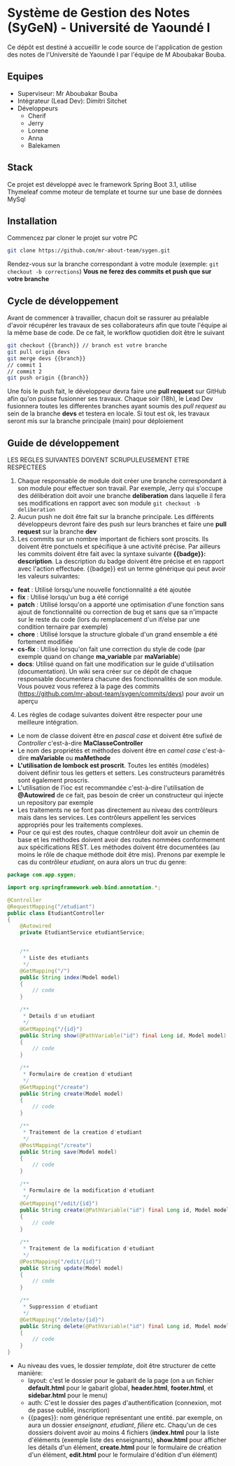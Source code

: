 # Système de Gestion des Notes (SyGeN) - Université de Yaoundé I

Ce dépôt est destiné à accueillir le code source de l'application de gestion des notes de l'Université de Yaoundé I par l'équipe de M Aboubakar Bouba.

## Equipes
* Superviseur: Mr Aboubakar Bouba
* Intégrateur (Lead Dev): Dimitri Sitchet
* Développeurs
    * Cherif
    * Jerry
	* Lorene
 	* Anna
  * Balekamen  
   
## Stack
Ce projet est développé avec le framework Spring Boot 3.1, utilise Thymeleaf comme moteur de template et tourne sur une base de données MySql

## Installation
Commencez par cloner le projet sur votre PC
```bash
git clone https://github.com/mr-about-team/sygen.git
```
Rendez-vous sur la branche correspondant à votre module (exemple: `git checkout -b corrections`)
**Vous ne ferez des commits et push que sur votre branche**

## Cycle de développement
Avant de commencer à travailler, chacun doit se rassurer au préalable d'avoir récupérer les travaux de ses collaborateurs afin que toute l'équipe ai la même base de code. De ce fait, le workflow quotidien doit être le suivant
```bash
git checkout {{branch}} // branch est votre branche
git pull origin devs
git merge devs {{branch}}
// commit 1
// commit 2
git push origin {{branch}}
```
Une fois le push fait, le développeur devra faire une **pull request** sur GitHub afin qu'on puisse fusionner ses travaux.
Chaque soir (18h), le Lead Dev fusionnera toutes les differentes branches ayant soumis des *pull request* au sein de la branche **devs** et testera en locale. Si tout est ok, les travaux seront mis sur la branche principale (main) pour déploiement 

## Guide de développement
LES REGLES SUIVANTES DOIVENT SCRUPULEUSEMENT ETRE RESPECTEES

1. Chaque responsable de module doit créer une branche correspondant à son module pour effectuer son travail.
Par exemple, Jerry qui s'occupe des délibération doit avoir une branche **deliberation** dans laquelle il fera ses modifications en rapport avec son module  `git checkout -b deliberation`
2. Aucun push ne doit être fait sur la branche principale. Les différents développeurs devront faire des push sur leurs branches et faire une **pull request** sur la branche **dev**  
3. Les commits sur un nombre important de fichiers sont proscits. Ils doivent être ponctuels et spécifique à une activité précise. Par ailleurs les commits doivent être fait avec la syntaxe suivante **{{badge}}: description**. La description du badge doivent être précise et en rapport avec l'action effectuée. {{badge}} est un terme générique qui peut avoir les valeurs suivantes:
* **feat** : Utilisé lorsqu'une nouvelle fonctionnalité a été ajoutée
* **fix** : Utilisé lorsqu'un bug a été corrigé
* **patch** : Utilisé lorsqu'on a apporté une optimisation d'une fonction sans ajout de fonctionnalité ou correction de bug et sans que sa n'impacte sur le reste du code (lors du remplacement d'un if/else par une condition ternaire par exemple)
* **chore** : Utilisé lorsque la structure globale d'un grand ensemble a été fortement modifiée
* **cs-fix** : Utilisé lorsqu'on fait une correction du style de code (par exemple quand on change **ma_variable** par **maVariable**)
* **docs**: Utilisé quand on fait une modification sur le guide d'utilisation (documentation). Un wiki sera créer sur ce dépôt de chaque responsable documentera chacune des fonctionnalités de son module.
Vous pouvez vous referez à la page des commits (https://github.com/mr-about-team/sygen/commits/devs) pour avoir un aperçu 
4. Les règles de codage suivantes doivent être respecter pour une meilleure intégration.
* Le nom de classe doivent être en *pascal case* et doivent être sufixé de *Controller* c'est-à-dire **MaClasseController**
* Le nom des propriétés et méthodes doivent être en *camel case* c'est-à-dire **maVariable** ou **maMethode**
* **L'utilisation de lombock est proscrit**. Toutes les entités (modèles) doivent définir tous les getters et setters. Les constructeurs paramétrés sont également proscris.
* L'utilisation de l'ioc est recommandée c'est-à-dire l'utilisation de **@Autowired** de ce fait, pas besoin de créer un constructeur qui injecte un repository par exemple
* Les traitements ne se font pas directement au niveau des contrôleurs mais dans les services. Les contrôleurs appellent les services appropriés pour les traitements complexes.
* Pour ce qui est des routes, chaque contrôleur doit avoir un chemin de base et les méthodes doivent avoir des routes nommées conformement aux spécifications REST. Les méthodes doivent être documentées (au moins le rôle de chaque méthode doit être mis). Prenons par exemple le cas du contrôleur *etudiant*, on aura alors un truc du genre:
```java 
package com.app.sygen;

import org.springframework.web.bind.annotation.*;

@Controller
@RequestMapping("/etudiant")
public class EtudiantController 
{
    @Autowired 
	private EtudiantService etudiantService;


	/**
	 * Liste des etudiants
	 */
	@GetMapping("/")
	public String index(Model model)
	{
		// code
	}

	/**
	 * Details d'un etudiant
	 */
	@GetMapping("/{id}")
	public String show(@PathVariable("id") final Long id, Model model)
	{
		// code
	}

	/**
	 * Formulaire de creation d'etudiant
	 */
	@GetMapping("/create")
	public String create(Model model)
	{
		// code
	}

	/**
	 * Traitement de la creation d'etudiant
	 */
	@PostMapping("/create")
	public String save(Model model)
	{
		// code
	}

	/**
	 * Formulaire de la modification d'etudiant
	 */
	@GetMapping("/edit/{id}")
	public String create(@PathVariable("id") final Long id, Model model)
	{
		// code
	}

	/**
	 * Traitement de la modification d'etudiant
	 */
	@PostMapping("/edit/{id}")
	public String update(Model model)
	{
		// code
	}

	/**
	 * Suppression d'etudiant
	 */
	@GetMapping("/delete/{id}")
	public String delete(@PathVariable("id") final Long id, Model model)
	{
		// code
	}
}
```

* Au niveau des vues, le dossier *template*, doit être structurer de cette manière:
    - layout: c'est le dossier pour le gabarit de la page (on a un fichier **default.html** pour le gabarit global, **header.html**, **footer.html**, et **sidebar.html** pour le menu)
    - auth: C'est le dossier des pages d'authentification (connexion, mot de passe oublié, inscription) 
    - {{pages}}: nom générique représentant une entité. par exemple, on aura un dossier *enseignant*, *etudiant*, *filiere* etc. Chaqu'un de ces dossiers doivent avoir au moins 4 fichiers (**index.html** pour la liste d'éléments (exemple liste des enseignants), **show.html** pour afficher les détails d'un élément, **create.html** pour le formulaire de création d'un élément, **edit.html** pour le formulaire d'édition d'un élément)

